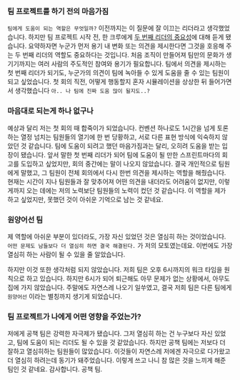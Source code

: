 ### 팀 프로젝트를 하기 전의 마음가짐

`팀에게 도움이 되는 역할은 무엇일까?` 이전까지는 이 질문에 잘 이끄는 리더라고 생각했었습니다.
하지만 팀 프로젝트 시작 전, 한 크루에게 [두 번째 리더의 중요성](https://www.youtube.com/watch?v=Itz8iaORQXM&t=38s)에 대해 듣게 됐습니다. 요약하자면 누군가 먼저 용기 내 변화 또는 의견을 제시한다면 그것을 호응해 주는 두 번째 리더의 역할도 중요하다는 것입니다. 처음 조직이 만들어져 팀만의 문화가 생기기까지는 여러 사람의 주도적인 참여와 용기가 필요합니다. 팀에서 의견을 제시하는 첫 번째 리더가 되기도, 누군가의 의견이 팀에 녹아들 수 있게 도움을 줄 수 있는 팀원이 되고 싶었습니다. 첫 회의 직전, 어떻게 행동할지 혼자 시뮬레이션을 상상한 뒤 들어가면서 생각했습니다 `아.. 나 팀에 진짜 도움 많이 될지도..?`

### 마음대로 되는게 하나 없구나

예상과 달리 저는 첫 회의 때 합죽이가 되었습니다. 컨벤션 하나로도 1시간을 넘게 토론하는 열정 넘치는 팀원들의 열기에 한 번 당황하고, 서로 다른 표현 방식에 익숙하지 않았던 것 같습니다. 팀에 도움이 되려고 했던 마음가짐과는 달리, 오히려 도움을 받는 입장이 됐습니다. 앞서 말한 첫 번째 리더가 되어 팀에 도움이 될 만한 스프린트마다의 회고를 도입하고 싶었지만, 회의 중간에는 말이 나오지 않았습니다. 결국 개인적으로 팀원에게 말했고, 그 팀원이 전체 회의에서 다시 한번 의견을 제시하는 역할을 해줬습니다. 현재는 시간이 지나 팀원들과 잘 맞추어져 어떤 의견을 내더라도 어려움이 없지만, 이렇게까지 오는 데에는 저의 노력보단 팀원들의 노력이 컸던 것 같습니다. 이 역할을 제가 하고 싶었지만, 못했던 것이 아쉬운 기억으로 남는 것 같네요.

### 원양어선 팀

제 역할에 아쉬운 부분이 있더라도, 가장 자신 있었던 것은 열심히 하는 것이었습니다. `어떤 문제도 남들보다 더 열심히 하면 결국 해결된다.` 가 저의 모토였는데요. 이번에도 가장 열심히 하는 사람이 될 수 있을 줄 알았습니다.

하지만 이것 또한 생각처럼 되지 않았습니다. 저희 팀은 오후 6시까지의 워크 타임을 원칙으로 하고 있습니다. 하지만 6시가 되어 퇴근해도 아무 문제가 없는 상황에서, 아무도 집에 가지 않았습니다. 주말에도 자연스레 나오기 일쑤였고, 결국 저희 팀은 다른 팀에게 `원양어선` 이라는 별칭까지 생기게 되었습니다.

### 팀 프로젝트가 나에게 어떤 영향을 주었는가?

저에게 공책 팀은 강력한 자극제가 됐습니다. 그저 열심히 하는 건 누구보다 자신 있었고, 팀에 도움이 되는 리더도 될 수 있을 것 같았습니다. 하지만 공책 팀에는 저보다 더 잘하고 열심히하는 팀원들이 많았습니다. 이것들이 자연스레 저에겐 자극으로 다가왔고 더 열심히 하려는데 동기가 돼주었습니다. 이렇게 쓰고 나니 참 많은 것을 느끼게 해준 팀인 것 같네요. 감사합니다. 공책 팀.
